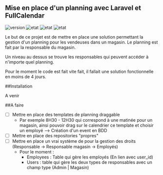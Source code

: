 ## Mise en place d'un planning avec Laravel et FullCalendar
![version](https://img.shields.io/badge/Version-a0.0.1-success)
![etat](https://img.shields.io/badge/Etat-En%20cours-orange)
![etat](https://img.shields.io/badge/Laravel-6.8.0-informational)
![etat](https://img.shields.io/badge/FullCalendar-4.3.0-informational)

Le but de ce projet est de mettre en place une solution permettant la gestion d'un planning pour les vendeuses dans un magasin. 
Le planning est fait par la responsable du magasin.

Un niveau au dessus se trouve les responsables qui peuvent accéder à n'importe quel planning.

Pour le moment le code est fait vite fait, il fallait une solution fonctionnelle en moins de 4 jours.

##Installation

A venir

##A faire

* [ ] Mettre en place des templates de planning draggable
    * Par exemple 8H30 - 12H30 qui correspond à une matinée pour un magasin, ainsi pouvoir drag sur le calendrier ce template et choisir un employé --> Création d'un event en BDD
* [ ] Mettre en place des repositories "propres"
* [ ] Mettre en place un vrai système de pour la gestion des droits (Responsable -> Responsable magasin -> Employés)
    * Pour le moment :
        * Employees : Table qui gère les employés (En lien avec user_id)
        * Users : table qui gère les deux types de responsables avec un champ type (Admin | Magasin)
